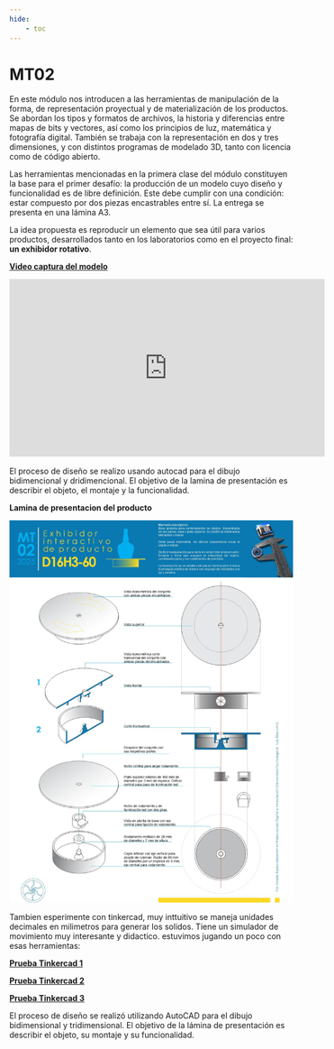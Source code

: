 ```yaml
---
hide:
    - toc
---
```


# MT02

En este módulo nos introducen a las herramientas de manipulación de la forma, de representación proyectual y de materialización de los productos. Se abordan los tipos y formatos de archivos, la historia y diferencias entre mapas de bits y vectores, así como los principios de luz, matemática y fotografía digital. También se trabaja con la representación en dos y tres dimensiones, y con distintos programas de modelado 3D, tanto con licencia como de código abierto.

Las herramientas mencionadas en la primera clase del módulo constituyen la base para el primer desafío: la producción de un modelo cuyo diseño y funcionalidad es de libre definición. Este debe cumplir con una condición: estar compuesto por dos piezas encastrables entre sí. La entrega se presenta en una lámina A3.

La idea propuesta es reproducir un elemento que sea útil para varios productos, desarrollados tanto en los laboratorios como en el proyecto final: **un exhibidor rotativo**.

[**Video captura del modelo**](https://youtu.be/Vd-h5JyltwA)

<iframe width="560" height="315" 
    src="https://www.youtube.com/embed/https://youtu.be/Vd-h5JyltwA?si=X8wkR3lNRakpga3V" 
    frameborder="0" allowfullscreen>
</iframe>



El proceso de diseño se realizo usando autocad para el dibujo bidimencional y dridimencional. El objetivo de la lamina de presentación es describir el objeto, el montaje y la funcionalidad. 

**Lamina de presentacion del producto**

![](../images/MT02.jpg)

Tambien esperimente con tinkercad, muy inttuitivo se maneja unidades decimales en milimetros para generar los solidos. Tiene un simulador de movimiento muy interesante y didactico. estuvimos jugando un poco con esas herramientas:

[**Prueba Tinkercad 1**](https://youtu.be/wyWFIOsInSQ)

[**Prueba Tinkercad 2**](https://youtu.be/LMdFxJePiL0)

[**Prueba Tinkercad 3**](https://youtu.be/WP9G7YzJYEQ)

El proceso de diseño se realizó utilizando AutoCAD para el dibujo bidimensional y tridimensional. El objetivo de la lámina de presentación es describir el objeto, su montaje y su funcionalidad.




